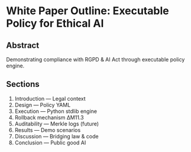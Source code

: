 # White Paper Outline: Executable Policy for Ethical AI

## Abstract
Demonstrating compliance with RGPD & AI Act through executable policy engine.

## Sections
1. Introduction — Legal context
2. Design — Policy YAML
3. Execution — Python stdlib engine
4. Rollback mechanism ΔM11.3
5. Auditability — Merkle logs (future)
6. Results — Demo scenarios
7. Discussion — Bridging law & code
8. Conclusion — Public good AI

